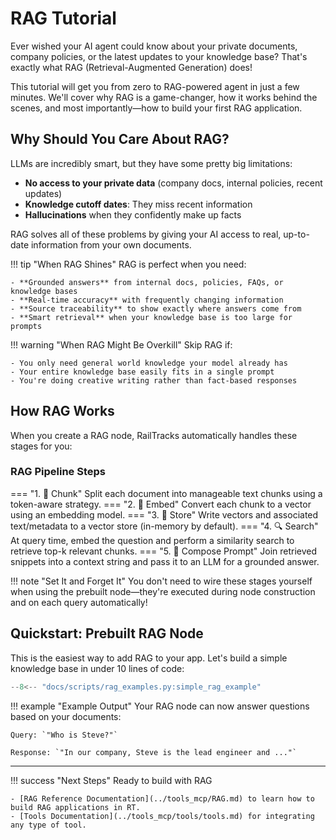 # RAG Tutorial

Ever wished your AI agent could know about your private documents, company policies, or the latest updates to your knowledge base? That's exactly what RAG (Retrieval-Augmented Generation) does!

This tutorial will get you from zero to RAG-powered agent in just a few minutes. We'll cover why RAG is a game-changer, how it works behind the scenes, and most importantly—how to build your first RAG application.

## Why Should You Care About RAG?

LLMs are incredibly smart, but they have some pretty big limitations:

- **No access to your private data** (company docs, internal policies, recent updates)
- **Knowledge cutoff dates**: They miss recent information
- **Hallucinations** when they confidently make up facts

RAG solves all of these problems by giving your AI access to real, up-to-date information from your own documents.

!!! tip "When RAG Shines"
    RAG is perfect when you need:

    - **Grounded answers** from internal docs, policies, FAQs, or knowledge bases
    - **Real-time accuracy** with frequently changing information
    - **Source traceability** to show exactly where answers come from
    - **Smart retrieval** when your knowledge base is too large for prompts

!!! warning "When RAG Might Be Overkill"
    Skip RAG if:

    - You only need general world knowledge your model already has
    - Your entire knowledge base easily fits in a single prompt
    - You're doing creative writing rather than fact-based responses

## How RAG Works

When you create a RAG node, RailTracks automatically handles these stages for you:

### RAG Pipeline Steps
=== "1. 📄 Chunk"
    Split each document into manageable text chunks using a token-aware strategy.
=== "2. 🔢 Embed"
    Convert each chunk to a vector using an embedding model.
=== "3. 💾 Store"
    Write vectors and associated text/metadata to a vector store (in-memory by default).
=== "4. 🔍 Search"
    At query time, embed the question and perform a similarity search to retrieve top-k relevant chunks.
=== "5. 🎯 Compose Prompt"
    Join retrieved snippets into a context string and pass it to an LLM for a grounded answer.

!!! note "Set It and Forget It"
    You don't need to wire these stages yourself when using the prebuilt node—they're executed during node construction and on each query automatically!

##  Quickstart: Prebuilt RAG Node

This is the easiest way to add RAG to your app. Let's build a simple knowledge base in under 10 lines of code:

```python
--8<-- "docs/scripts/rag_examples.py:simple_rag_example"
```

!!! example "Example Output"
    Your RAG node can now answer questions based on your documents:

    Query: `"Who is Steve?"`

    Response: `"In our company, Steve is the lead engineer and ..."`

---

!!! success "Next Steps"
    Ready to build with RAG


    - [RAG Reference Documentation](../tools_mcp/RAG.md) to learn how to build RAG applications in RT.
    - [Tools Documentation](../tools_mcp/tools/tools.md) for integrating any type of tool.
